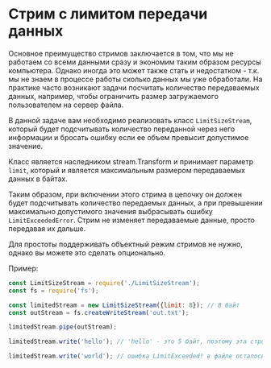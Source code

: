# Стрим с лимитом передачи данных

Основное преимущество стримов заключается в том, что мы не работаем со всеми данными сразу и экономим таким образом
ресурсы компьютера. Однако иногда это может также стать и недостатком - т.к. мы не знаем в процессе работы сколько 
данных мы уже обработали. 
На практике часто возникают задачи посчитать количество передаваемых данных, например, чтобы ограничить размер 
загружаемого пользователем на сервер файла.   

В данной задаче вам необходимо реализовать класс `LimitSizeStream`, который будет подсчитывать количество переданной через
него информации и бросать ошибку если ее объем превысит допустимое значение. 

Класс является наследником stream.Transform и принимает параметр `limit`, который и является максимальным размером 
передаваемых данных в байтах.

Таким образом, при включении этого стрима в цепочку он должен будет подсчитывать количество передаемых данных, а при 
превышении максимально допустимого значения выбрасывать ошибку `LimitExceededError`. Стрим не изменяет передаваемые 
данные, просто передавая их дальше.

Для простоты поддерживать объектный режим стримов не нужно, однако вы можете это сделать опционально. 

Пример: 
```js
const LimitSizeStream = require('./LimitSizeStream');
const fs = require('fs');

const limitedStream = new LimitSizeStream({limit: 8}); // 8 байт
const outStream = fs.createWriteStream('out.txt');

limitedStream.pipe(outStream);

limitedStream.write('hello'); // 'hello' - это 5 байт, поэтому эта строчка целиком записана в файл 

limitedStream.write('world'); // ошибка LimitExceeded! в файле осталось только hello

```
